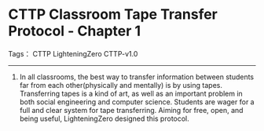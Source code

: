 # CTTP Classroom Tape Transfer Protocol - Chapter 1

Tags： CTTP LighteningZero CTTP-v1.0

---

1. In all classrooms, the best way to transfer information between students far from each other(physically and mentally) is by using tapes. Transferring tapes is a kind of art, as well as an important problem in both social engineering and computer science. Students are wager for a full and clear system for tape transferring. Aiming for free, open, and being useful, LighteningZero designed this protocol.
